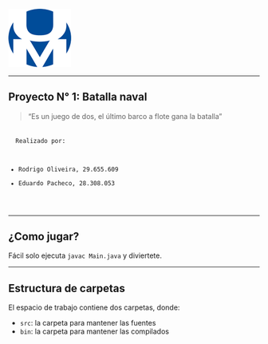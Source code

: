 
![Logo de la UNIMAR](/unnamed.png "Logo de la UNIMAR")

---

## Proyecto N° 1: **Batalla naval**

> “Es un juego de dos, el último barco a flote gana la batalla”

<code >
  Realizado por:

  * Rodrigo Oliveira, 29.655.609
  * Eduardo Pacheco, 28.308.053

</code>

---

## ¿Como jugar?

  Fácil solo ejecuta `javac Main.java` y diviertete.

---
## Estructura de carpetas

El espacio de trabajo contiene dos carpetas, donde:

- `src`: la carpeta para mantener las fuentes
- `bin`: la carpeta para mantener las compilados
